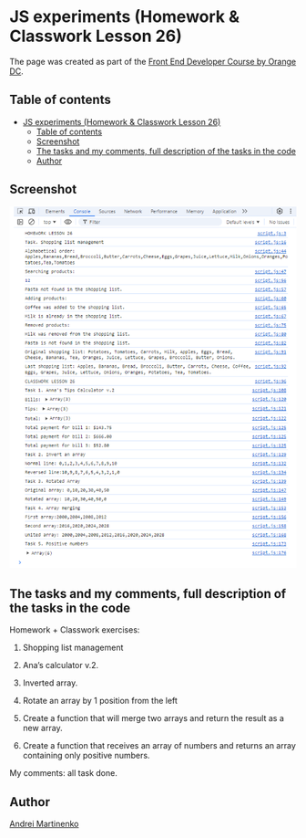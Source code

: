 # JS experiments (Homework & Classwork Lesson 26)

The page was created as part of the [Front End Developer Course by Orange DC](https://digitalcenter.orange.md/).

## Table of contents

- [JS experiments (Homework \& Classwork Lesson 26)](#js-experiments-homework--classwork-lesson-26)
  - [Table of contents](#table-of-contents)
  - [Screenshot](#screenshot)
  - [The tasks and my comments, full description of the tasks in the code](#the-tasks-and-my-comments-full-description-of-the-tasks-in-the-code)
  - [Author](#author)

## Screenshot

![](./image/screenshot.png)

## The tasks and my comments, full description of the tasks in the code

Homework + Classwork exercises:

1. Shopping list management

2. Ana’s calculator v.2.  

3. Inverted array.

4. Rotate an array by 1 position from the left

5. Create a function that will merge two arrays and return the result as a new array.
   
6. Create a function that receives an array of numbers and returns an array containing only positive numbers.
  
My comments: all task done. 

## Author

[Andrei Martinenko](https://github.com/AxinitM)

